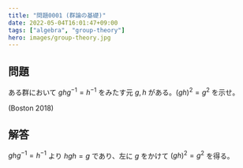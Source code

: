 ```yaml
---
title: "問題0001 (群論の基礎)"
date: 2022-05-04T16:01:47+09:00
tags: ["algebra", "group-theory"]
hero: images/group-theory.jpg
---
```


## 問題

ある群において $ghg^{-1}=h^{-1}$ をみたす元 $g,h$ がある。$(gh)^2=g^2$ を示せ。

(Boston 2018)

## 解答

$ghg^{-1}=h^{-1}$ より $hgh=g$ であり、左に $g$ をかけて $(gh)^2=g^2$ を得る。